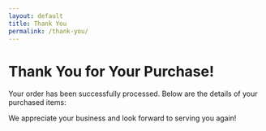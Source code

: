 ```yaml
---
layout: default
title: Thank You
permalink: /thank-you/
---
```


<main class="thankyou-container">
  <h1>Thank You for Your Purchase!</h1>
  <p>Your order has been successfully processed. Below are the details of your purchased items:</p>
  
  <div id="purchased-items">
    <!-- Purchased items will be dynamically populated here -->
  </div>
  
  <p>We appreciate your business and look forward to serving you again!</p>
</main>


<script>
  // Retrieve purchased items from localStorage
  var purchasedItems = JSON.parse(localStorage.getItem('purchasedItems'));
  
  if (purchasedItems && purchasedItems.length > 0) {
    var purchasedItemsContainer = document.getElementById('purchased-items');
    
    purchasedItems.forEach(function(item) {
      // Assuming each item has 'name', 'quantity', and 'price'
      var itemElement = document.createElement('div');
      itemElement.textContent = item.name + " x " + item.quantity + " - $" + item.price;
      purchasedItemsContainer.appendChild(itemElement);
    });
  } else {
    document.getElementById('purchased-items').textContent = "No items found.";
  }
  
  // Optionally, clear the purchased items from localStorage after displaying
  localStorage.removeItem('purchasedItems');
</script>
